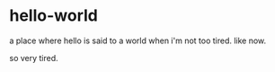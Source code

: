 # hello-world
a place where hello is said to a world when i'm not too tired.  like now.

so very tired.
